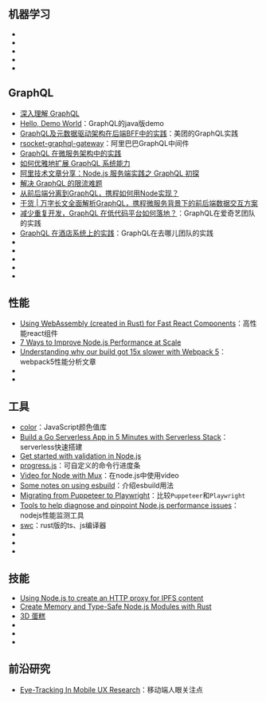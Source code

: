 ## 机器学习

* []()
* []()
* []()
* []()
* []()

## GraphQL

* [深入理解 GraphQL](https://developer.aliyun.com/article/8183)
* [Hello, Demo World](https://demoworld.tech/c/graphql_demo_in_java)：GraphQL的java版demo
* [GraphQL及元数据驱动架构在后端BFF中的实践](https://tech.meituan.com/2021/05/06/bff-graphql.html)：美团的GraphQL实践
* [rsocket-graphql-gateway](https://github.com/alibaba-rsocket-broker/rsocket-graphql-gateway)：阿里巴巴GraphQL中间件
* [GraphQL 在微服务架构中的实践](https://blog.51cto.com/u_15127695/2829800)
* [如何优雅地扩展 GraphQL 系统能力](https://www.infoq.cn/article/uqq20tka6eeluqec4o97)
* [阿里技术文章分享：Node.js 服务端实践之 GraphQL 初探](https://www.open-open.com/lib/view/open1454028580683.html)
* [解决 GraphQL 的限流难题](https://juejin.cn/post/7004030299134754830)
* [从前后端分离到GraphQL，携程如何用Node实现？](https://toutiao.io/posts/8aaqb9/preview)
* [干货 | 万字长文全面解析GraphQL，携程微服务背景下的前后端数据交互方案](https://cloud.tencent.com/developer/article/1484498)
* [减少重复开发，GraphQL 在低代码平台如何落地？](https://www.infoq.cn/article/cwtujhymt6djgqohise2)：GraphQL在爱奇艺团队的实践
* [GraphQL 在酒店系统上的实践](https://blog.csdn.net/weixin_45526640/article/details/113601065)：GraphQL在去哪儿团队的实践
* []()
* []()
* []()
* []()
* []()


## 性能

* [Using WebAssembly (created in Rust) for Fast React Components](https://www.joshfinnie.com/blog/using-webassembly-created-in-rust-for-fast-react-components/)：高性能react组件
* [7 Ways to Improve Node.js Performance at Scale](https://blog.appsignal.com/2021/11/24/7-ways-to-improve-nodejs-performance-at-scale.html)
* [Understanding why our build got 15x slower with Webpack 5](https://engineering.tines.com/blog/understanding-why-our-build-got-15x-slower-with-webpack)：webpack5性能分析文章
* []()
* []()

## 工具

* [color](https://github.com/Qix-/color)：JavaScript颜色值库
* [Build a Go Serverless App in 5 Minutes with Serverless Stack](https://www.youtube.com/watch?v=mc5LnvzKJtE)：serverless快速搭建
* [Get started with validation in Node.js](https://simonplend.com/get-started-with-validation-in-node-js/)
* [progress.js](https://github.com/NathanPB/progress.js)：可自定义的命令行进度条
* [Video for Node with Mux](https://mux.com/for/node/?utm_campaign=q4_sponsorednewsletter_21&utm_source=node_weekly&utm_medium=cooperpress-newsletter&utm_content=node)：在node.js中使用video
* [Some notes on using esbuild](https://jvns.ca/blog/2021/11/15/esbuild-vue/)：介绍esbuild用法
* [Migrating from Puppeteer to Playwright](https://www.checklyhq.com/guides/puppeteer-to-playwright/)：比较`Puppeteer`和`Playwright`
* [Tools to help diagnose and pinpoint Node.js performance issues](https://clinicjs.org/)：nodejs性能监测工具
* [swc](https://github.com/swc-project/swc)：rust版的ts、js编译器
* []()
* []()
* []()

## 技能

* [Using Node.js to create an HTTP proxy for IPFS content](https://blog.logrocket.com/using-node-js-http-proxy-ipfs-content/)
* [Create Memory and Type-Safe Node.js Modules with Rust](https://levelup.gitconnected.com/create-memory-and-type-safe-node-js-modules-with-rust-2c10bba92013)
* [3D 蛋糕](https://codepen.io/ShadowShahriar/pen/ZEJerdX?utm_source=CSS-Weekly&utm_campaign=Issue-482&utm_medium=email)
* []()
* []()
* []()

## 前沿研究

* [Eye-Tracking In Mobile UX Research](https://www.smashingmagazine.com/2021/10/eye-tracking-mobile-ux-research/)：移动端人眼关注点